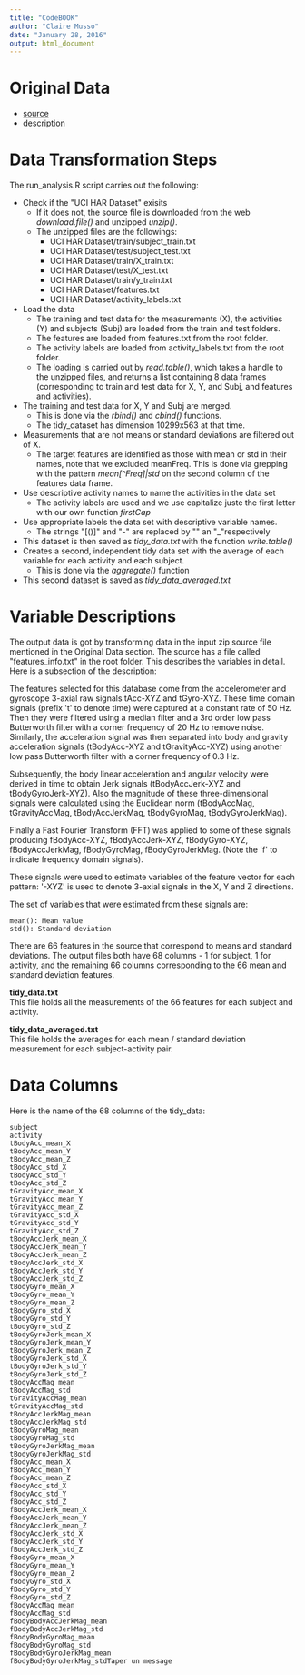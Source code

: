 ```yaml
---
title: "CodeBOOK"
author: "Claire Musso"
date: "January 28, 2016"
output: html_document
---
```


# Original Data
* [source](https://d396qusza40orc.cloudfront.net/getdata%2Fprojectfiles%2FUCI%20HAR%20Dataset.zip)
* [description](http://archive.ics.uci.edu/ml/datasets/Human+Activity+Recognition+Using+Smartphones)


# Data Transformation Steps

The run_analysis.R script carries out the following:

* Check if the "UCI HAR Dataset" exisits
    * If it does not, the source file is downloaded from the web *download.file()* and unzipped *unzip()*. 
    * The unzipped files are the followings: 
        * UCI HAR Dataset/train/subject_train.txt
        * UCI HAR Dataset/test/subject_test.txt
        * UCI HAR Dataset/train/X_train.txt
        * UCI HAR Dataset/test/X_test.txt
        * UCI HAR Dataset/train/y_train.txt
        * UCI HAR Dataset/features.txt
        * UCI HAR Dataset/activity_labels.txt
* Load the data  
    * The training and test data for the measurements (X), the activities (Y) and subjects (Subj) are loaded from the train and test folders.
    * The features are loaded from features.txt from the root folder.
    * The activity labels are loaded from activity_labels.txt from the root folder.
    * The loading is carried out by *read.table()*, which takes a handle to the unzipped files, and returns a list containing 8 data frames (corresponding to train and test data for X, Y, and Subj, and features and activities).
* The training and test data for X, Y and Subj are merged.
    * This is done via the *rbind()* and *cbind()* functions. 
    * The tidy_dataset has dimension 10299x563 at that time.   
* Measurements that are not means or standard deviations are filtered out of X.
    * The target features are identified as those with mean or std in their names, note that we excluded meanFreq. This is done via grepping with the pattern *mean[^Freq]|std* on the second column of the features data frame.
* Use descriptive activity names to name the activities in the data set
    * The activity labels are used and we use capitalize juste the first letter with our own function *firstCap*
* Use appropriate labels the data set with descriptive variable names.
    * The strings "[()]" and "-" are replaced by "" an "_"respectively
* This dataset is then saved as *tidy_data.txt* with the function *write.table()*
* Creates a second, independent tidy data set with the average of each variable for each activity and each subject.
    * This is done via the *aggregate()* function
* This second dataset is saved as *tidy_data_averaged.txt*   

# Variable Descriptions

The output data is got by transforming data in the input zip source file mentioned in the Original Data section. The source has a file called "features_info.txt" in the root folder. This describes the variables in detail. Here is a subsection of the description:

The features selected for this database come from the accelerometer and gyroscope 3-axial raw signals tAcc-XYZ and tGyro-XYZ. These time domain signals (prefix 't' to denote time) were captured at a constant rate of 50 Hz. Then they were filtered using a median filter and a 3rd order low pass Butterworth filter with a corner frequency of 20 Hz to remove noise. Similarly, the acceleration signal was then separated into body and gravity acceleration signals (tBodyAcc-XYZ and tGravityAcc-XYZ) using another low pass Butterworth filter with a corner frequency of 0.3 Hz.

Subsequently, the body linear acceleration and angular velocity were derived in time to obtain Jerk signals (tBodyAccJerk-XYZ and tBodyGyroJerk-XYZ). Also the magnitude of these three-dimensional signals were calculated using the Euclidean norm (tBodyAccMag, tGravityAccMag, tBodyAccJerkMag, tBodyGyroMag, tBodyGyroJerkMag).

Finally a Fast Fourier Transform (FFT) was applied to some of these signals producing fBodyAcc-XYZ, fBodyAccJerk-XYZ, fBodyGyro-XYZ, fBodyAccJerkMag, fBodyGyroMag, fBodyGyroJerkMag. (Note the 'f' to indicate frequency domain signals).

These signals were used to estimate variables of the feature vector for each pattern: '-XYZ' is used to denote 3-axial signals in the X, Y and Z directions.

The set of variables that were estimated from these signals are:

    mean(): Mean value
    std(): Standard deviation

There are 66 features in the source that correspond to means and standard deviations. The output files both have 68 columns - 1 for subject, 1 for activity, and the remaining 66 columns corresponding to the 66 mean and standard deviation features.

**tidy_data.txt**  
This file holds all the measurements of the 66 features for each subject and activity.

**tidy_data_averaged.txt**  
This file holds the averages for each mean / standard deviation measurement for each subject-activity pair.

# Data Columns
Here is the name of the 68 columns of the tidy_data:   

    subject
    activity
    tBodyAcc_mean_X
    tBodyAcc_mean_Y
    tBodyAcc_mean_Z
    tBodyAcc_std_X
    tBodyAcc_std_Y
    tBodyAcc_std_Z
    tGravityAcc_mean_X
    tGravityAcc_mean_Y
    tGravityAcc_mean_Z
    tGravityAcc_std_X
    tGravityAcc_std_Y
    tGravityAcc_std_Z
    tBodyAccJerk_mean_X
    tBodyAccJerk_mean_Y
    tBodyAccJerk_mean_Z
    tBodyAccJerk_std_X
    tBodyAccJerk_std_Y
    tBodyAccJerk_std_Z
    tBodyGyro_mean_X
    tBodyGyro_mean_Y
    tBodyGyro_mean_Z
    tBodyGyro_std_X
    tBodyGyro_std_Y
    tBodyGyro_std_Z
    tBodyGyroJerk_mean_X
    tBodyGyroJerk_mean_Y
    tBodyGyroJerk_mean_Z
    tBodyGyroJerk_std_X
    tBodyGyroJerk_std_Y
    tBodyGyroJerk_std_Z
    tBodyAccMag_mean
    tBodyAccMag_std
    tGravityAccMag_mean
    tGravityAccMag_std
    tBodyAccJerkMag_mean
    tBodyAccJerkMag_std
    tBodyGyroMag_mean
    tBodyGyroMag_std
    tBodyGyroJerkMag_mean
    tBodyGyroJerkMag_std
    fBodyAcc_mean_X
    fBodyAcc_mean_Y
    fBodyAcc_mean_Z
    fBodyAcc_std_X
    fBodyAcc_std_Y
    fBodyAcc_std_Z
    fBodyAccJerk_mean_X
    fBodyAccJerk_mean_Y
    fBodyAccJerk_mean_Z
    fBodyAccJerk_std_X
    fBodyAccJerk_std_Y
    fBodyAccJerk_std_Z
    fBodyGyro_mean_X
    fBodyGyro_mean_Y
    fBodyGyro_mean_Z
    fBodyGyro_std_X
    fBodyGyro_std_Y
    fBodyGyro_std_Z
    fBodyAccMag_mean
    fBodyAccMag_std
    fBodyBodyAccJerkMag_mean
    fBodyBodyAccJerkMag_std
    fBodyBodyGyroMag_mean
    fBodyBodyGyroMag_std
    fBodyBodyGyroJerkMag_mean
    fBodyBodyGyroJerkMag_stdTaper un message
